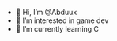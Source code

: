 - 👋 Hi, I’m @Abduux
- 👀 I’m interested in game dev
- 🌱 I’m currently learning C

<!---
Abduux/Abduux is a ✨ special ✨ repository because its `README.md` (this file) appears on your GitHub profile.
You can click the Preview link to take a look at your changes.
--->
